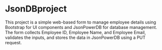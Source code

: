 # JsonDBproject
This project is a simple web-based form to manage employee details using Bootstrap for UI components and JsonPowerDB for database management. The form collects Employee ID, Employee Name, and Employee Email, validates the inputs, and stores the data in JsonPowerDB using a PUT request.
